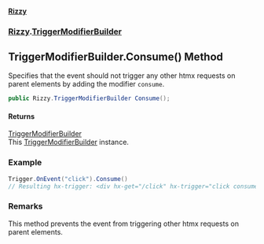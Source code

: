 #### [Rizzy](index.md 'index')
### [Rizzy](Rizzy.md 'Rizzy').[TriggerModifierBuilder](Rizzy.TriggerModifierBuilder.md 'Rizzy.TriggerModifierBuilder')

## TriggerModifierBuilder.Consume() Method

Specifies that the event should not trigger any other htmx requests on parent elements by adding the modifier `consume`.

```csharp
public Rizzy.TriggerModifierBuilder Consume();
```

#### Returns
[TriggerModifierBuilder](Rizzy.TriggerModifierBuilder.md 'Rizzy.TriggerModifierBuilder')  
This [TriggerModifierBuilder](Rizzy.TriggerModifierBuilder.md 'Rizzy.TriggerModifierBuilder') instance.

### Example
  
```csharp  
Trigger.OnEvent("click").Consume()  
// Resulting hx-trigger: <div hx-get="/click" hx-trigger="click consume">Click Me  
```

### Remarks
This method prevents the event from triggering other htmx requests on parent elements.